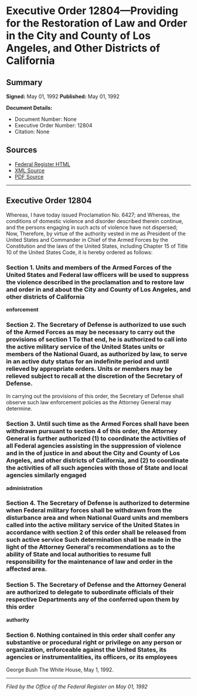 # Executive Order 12804—Providing for the Restoration of Law and Order in the City and County of Los Angeles, and Other Districts of California

## Summary

**Signed:** May 01, 1992
**Published:** May 01, 1992

**Document Details:**
- Document Number: None
- Executive Order Number: 12804
- Citation: None

## Sources
- [Federal Register HTML](https://www.presidency.ucsb.edu/documents/executive-order-12804-providing-for-the-restoration-law-and-order-the-city-and-county-los)
- [XML Source](None)
- [PDF Source](None)

---

## Executive Order 12804

Whereas, I have today issued Proclamation No. 6427; and
Whereas, the conditions of domestic violence and disorder described therein continue, and the persons engaging in such acts of violence have not dispersed;
Now, Therefore, by virtue of the authority vested in me as President of the United States and Commander in Chief of the Armed Forces by the Constitution and the laws of the United States, including Chapter 15 of Title 10 of the United States Code, it is hereby ordered as follows:
### Section 1. Units and members of the Armed Forces of the United States and Federal law  officers will be used to suppress the violence described in the proclamation and to restore law and order in and about the City and County of Los Angeles, and other districts of California

**enforcement**

### Section 2. The Secretary of Defense is authorized to use such of the Armed Forces as may be necessary to carry out the provisions of section 1 To that end, he is authorized to call into the active military service of the United States units or members of the National Guard, as authorized by law, to serve in an active duty status for an indefinite period and until relieved by appropriate orders. Units or members may be relieved subject to recall at the discretion of the Secretary of Defense.

In carrying out the provisions of this order, the Secretary of Defense shall observe such law enforcement policies as the Attorney General may determine.

### Section 3. Until such time as the Armed Forces shall have been withdrawn pursuant to section 4 of this order, the Attorney General is further authorized (1) to coordinate the activities of all Federal agencies assisting in the suppression of violence and in the  of justice in and about the City and County of Los Angeles, and other districts of California, and (2) to coordinate the activities of all such agencies with those of State and local agencies similarly engaged

**administration**

### Section 4. The Secretary of Defense is authorized to determine when Federal military forces shall be withdrawn from the disturbance area and when National Guard units and members called into the active military service of the United States in accordance with section 2 of this order shall be released from such active service Such determination shall be made in the light of the Attorney General's recommendations as to the ability of State and local authorities to resume full responsibility for the maintenance of law and order in the affected area.

### Section 5. The Secretary of Defense and the Attorney General are authorized to delegate to subordinate officials of their respective Departments any of the  conferred upon them by this order

**authority**

### Section 6. Nothing contained in this order shall confer any substantive or procedural right or privilege on any person or organization, enforceable against the United States, its agencies or instrumentalities, its officers, or its employees

George Bush
The White House,
May 1, 1992.

---

*Filed by the Office of the Federal Register on May 01, 1992*
